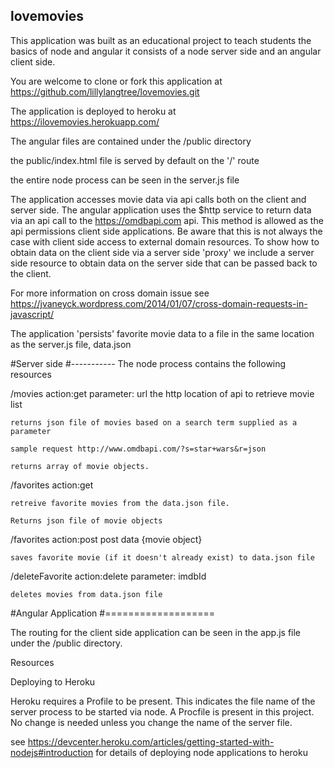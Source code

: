 ## lovemovies

This application was built as an educational project to teach students the basics of node and angular
it consists of a node server side and an angular client side.

You are welcome to clone or fork this application at https://github.com/lillylangtree/lovemovies.git

The application is deployed to heroku at https://ilovemovies.herokuapp.com/

The angular files are contained under the /public directory

the public/index.html file is served by default on the '/' route

the entire node process can be seen in the server.js file

The application accesses movie data via api calls both on the client and server side.
The angular application uses the $http service to return data via an api call to the
https://omdbapi.com api. This method is allowed as the api permissions client side
applications. Be aware that this is not always the case with client side access to
external domain resources. To show how to obtain data on the client side via a server
side 'proxy' we include a server side resource to obtain data on the server side
that can be passed back to the client.

For more information on cross domain issue see
https://jvaneyck.wordpress.com/2014/01/07/cross-domain-requests-in-javascript/

The application 'persists' favorite movie data to a file in the same location as
the server.js file, data.json

#Server side
#-----------
The node process contains the following resources

/movies action:get
    parameter: url the http location of api to retrieve movie list

    returns json file of movies based on a search term supplied as a parameter

    sample request http://www.omdbapi.com/?s=star+wars&r=json

    returns array of movie objects.

/favorites action:get

    retreive favorite movies from the data.json file.

    Returns json file of movie objects

/favorites action:post
    post data {movie object}

    saves favorite movie (if it doesn't already exist) to data.json file

/deleteFavorite action:delete
    parameter: imdbId

    deletes movies from data.json file

#Angular Application
#===================

The routing for the client side application can be seen in the app.js file under the /public
directory.

Resources

Deploying to Heroku

Heroku requires a Profile to be present. This indicates the file name of the server process to be started via node.
A Procfile is present in this project. No change is needed unless you change the name of the server file.

see https://devcenter.heroku.com/articles/getting-started-with-nodejs#introduction for details of deploying
node applications to heroku
